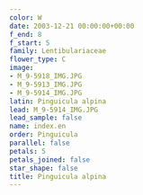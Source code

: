 ```yaml
---
color: W
date: 2003-12-21 00:00:00+00:00
f_end: 8
f_start: 5
family: Lentibulariaceae
flower_type: C
image:
- M_9-5918_IMG.JPG
- M_9-5913_IMG.JPG
- M_9-5914_IMG.JPG
latin: Pinguicula alpina
lead: M_9-5914_IMG.JPG
lead_sample: false
name: index.en
order: Pinguicula
parallel: false
petals: 5
petals_joined: false
star_shape: false
title: Pinguicula alpina
---
```

